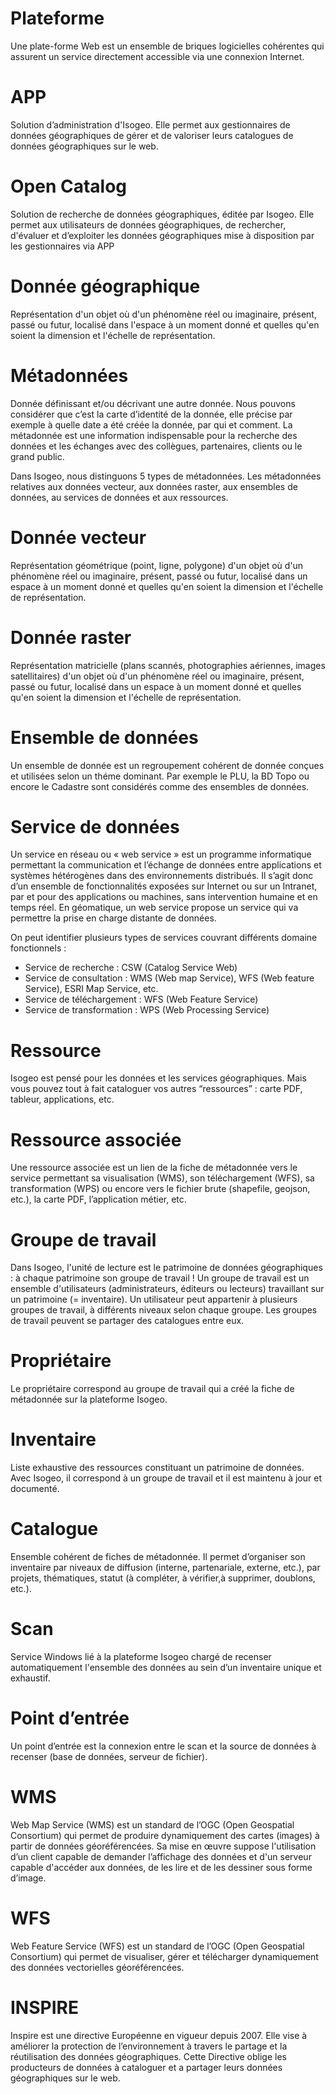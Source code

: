 # Plateforme
Une plate-forme Web est un ensemble de briques logicielles cohérentes qui assurent un service directement accessible via une connexion Internet.

# APP
Solution d’administration d'Isogeo. Elle permet aux gestionnaires de données géographiques de gérer et de valoriser leurs catalogues de données géographiques sur le web.

# Open Catalog
Solution de recherche de données géographiques, éditée par Isogeo. Elle permet aux utilisateurs de données géographiques, de rechercher, d'évaluer et d’exploiter les données géographiques mise à disposition par les gestionnaires via APP

# Donnée géographique
Représentation d'un objet où d'un phénomène réel ou imaginaire, présent, passé ou futur, localisé dans l'espace à un moment donné et quelles qu'en soient la dimension et l'échelle de représentation.

# Métadonnées
Donnée définissant et/ou décrivant une autre donnée. Nous pouvons considérer que c’est la carte d’identité de la donnée, elle précise par exemple à quelle date a été créée la donnée, par qui et comment. La métadonnée est une information indispensable pour la recherche des données et les échanges avec des collègues, partenaires, clients ou le grand public.

Dans Isogeo, nous distinguons 5 types de métadonnées. Les métadonnées relatives aux données vecteur, aux données raster, aux ensembles de données, au services de données et aux ressources. 

# Donnée vecteur
Représentation géométrique (point, ligne, polygone) d'un objet où d'un phénomène réel ou imaginaire, présent, passé ou futur, localisé dans un espace à un moment donné et quelles qu'en soient la dimension et l'échelle de représentation.

# Donnée raster
Représentation matricielle (plans scannés, photographies aériennes, images satellitaires) d'un objet où d'un phénomène réel ou imaginaire, présent, passé ou futur, localisé dans un espace à un moment donné et quelles qu'en soient la dimension et l'échelle de représentation.

# Ensemble de données
Un ensemble de donnée est un regroupement cohérent de donnée conçues et utilisées selon un théme dominant. Par exemple le PLU, la BD Topo ou encore le Cadastre sont considérés comme des ensembles de données. 

# Service de données
Un service en réseau ou « web service » est un programme informatique permettant la communication et l’échange de données entre applications et systèmes hétérogènes dans des environnements distribués. Il s’agit donc d’un ensemble de fonctionnalités exposées sur Internet ou sur un Intranet, par et pour des applications ou machines, sans intervention humaine et en temps réel. En géomatique, un web service propose un service qui va permettre la prise en charge distante de données.

On peut identifier plusieurs types de services couvrant différents domaine fonctionnels :
 
* Service de recherche : CSW (Catalog Service Web)
* Service de consultation : WMS (Web map Service), WFS (Web feature Service), ESRI Map Service, etc.
* Service de téléchargement : WFS (Web Feature Service)
* Service de transformation : WPS (Web Processing Service)

# Ressource
Isogeo est pensé pour les données et les services géographiques. Mais vous pouvez tout à fait cataloguer vos autres “ressources” : carte PDF, tableur, applications, etc.

# Ressource associée
Une ressource associée est un lien de la fiche de métadonnée vers le service permettant sa visualisation (WMS), son téléchargement (WFS), sa transformation (WPS) ou encore vers le fichier brute (shapefile, geojson, etc.), la carte PDF, l’application métier, etc.

# Groupe de travail
Dans Isogeo, l'unité de lecture est le patrimoine de données géographiques : à chaque patrimoine son groupe de travail ! Un groupe de travail est un ensemble d'utilisateurs (administrateurs, éditeurs ou lecteurs) travaillant sur un patrimoine (= inventaire). Un utilisateur peut appartenir à plusieurs groupes de travail, à différents niveaux selon chaque groupe. Les groupes de travail peuvent se partager des catalogues entre eux.

# Propriétaire
Le propriétaire correspond au groupe de travail qui a créé la fiche de métadonnée sur la plateforme Isogeo.

# Inventaire
Liste exhaustive des ressources constituant un patrimoine de données. Avec Isogeo, il correspond à un groupe de travail et il est maintenu à jour et documenté.

# Catalogue
Ensemble cohérent de fiches de métadonnée. Il permet d’organiser son inventaire par niveaux de diffusion (interne, partenariale, externe, etc.), par projets, thématiques, statut (à compléter, à vérifier,à supprimer, doublons, etc.).

# Scan
Service Windows lié à la plateforme Isogeo chargé de recenser automatiquement l'ensemble des données au sein d’un inventaire unique et exhaustif.

# Point d’entrée
Un point d’entrée est la connexion entre le scan et la source de données à recenser (base de données, serveur de fichier).

# WMS
Web Map Service (WMS) est un standard de l’OGC (Open Geospatial Consortium) qui permet de produire dynamiquement des cartes (images) à partir de données géoréférencées. Sa mise en œuvre suppose l'utilisation d’un client capable de demander l’affichage des données et d'un serveur capable d'accéder aux données, de les lire et de les dessiner sous forme d’image.

# WFS
Web Feature Service (WFS) est un standard de l’OGC (Open Geospatial Consortium) qui permet de visualiser, gérer et télécharger dynamiquement des données vectorielles géoréférencées.

# INSPIRE
Inspire est une directive Européenne en vigueur depuis 2007. Elle vise à améliorer la protection de l’environnement à travers le partage et la réutilisation des données géographiques. Cette Directive oblige les producteurs de données à cataloguer et a partager leurs données géographiques sur le web.
